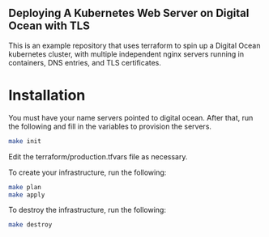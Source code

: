 ## Deploying A Kubernetes Web Server on Digital Ocean with TLS
This is an example repository that uses terraform to spin up a Digital Ocean kubernetes cluster, with multiple independent nginx servers running in containers, DNS entries, and TLS certificates.



# Installation
You must have your name servers pointed to digital ocean. After that, run the following and fill in the variables to provision the servers.

```bash
make init
```

Edit the terraform/production.tfvars file as necessary.

To create your infrastructure, run the following:

```bash
make plan
make apply
```

To destroy the infrastructure, run the following:
```bash
make destroy
```
